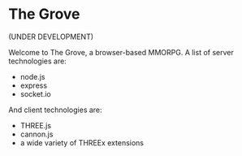 # The Grove

(UNDER DEVELOPMENT)


Welcome to The Grove, a browser-based MMORPG.
A list of server technologies are:

- node.js
- express
- socket.io

And client technologies are:

- THREE.js
- cannon.js
- a wide variety of THREEx extensions
